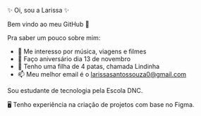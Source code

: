  ✨ Oi, sou a Larissa ✨
 
Bem vindo ao meu GitHub 📂

Pra saber um pouco sobre mim:
- 👀 Me interesso por música, viagens e filmes
- 🎇 Faço aniversário dia 13 de novembro
- 🐶 Tenho uma filha de 4 patas, chamada Lindinha
- 📫 Meu melhor email é o larissasantossouza0@gmail.com


Sou estudante de tecnologia pela Escola DNC.

🖥️ Tenho experiência na criação de projetos com base no Figma.

<!---
larisantoss0/larisantoss0 is a ✨ special ✨ repository because its `README.md` (this file) appears on your GitHub profile.
You can click the Preview link to take a look at your changes.
--->
